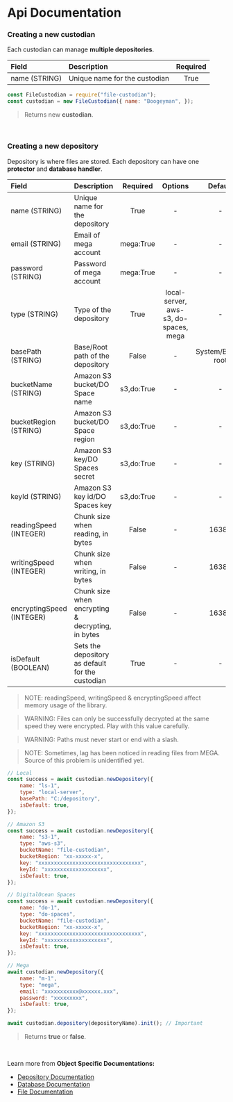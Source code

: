 # **Api Documentation**

### **Creating a new custodian**

Each custodian can manage **multiple depositories**.

| Field | Description | Required |
| :--- |    :---   |  :---:   |
| name (STRING) | Unique name for the custodian | True |

```js
const FileCustodian = require("file-custodian");
const custodian = new FileCustodian({ name: "Boogeyman", });
```
>Returns new **custodian**.

<br>

### **Creating a new depository**

Depository is where files are stored. Each depository can have one **protector** and **database handler**.

| Field | Description | Required | Options | Default |
| :--- |    :---   |  :---:   | :---: | :---: |
| name (STRING) | Unique name for the depository | True | - | - |
| email (STRING) | Email of mega account | mega:True | - | - |
| password (STRING) | Password of mega account | mega:True | - | - |
| type (STRING) | Type of the depository  | True | local-server, aws-s3, do-spaces, mega | - |
| basePath (STRING) | Base/Root path of the depository | False | - | System/Bucket root |
| bucketName (STRING) | Amazon S3 bucket/DO Space name | s3,do:True | - | - |
| bucketRegion (STRING) | Amazon S3 bucket/DO Space region | s3,do:True | - | - |
| key (STRING) | Amazon S3 key/DO Spaces secret | s3,do:True | - | - |
| keyId (STRING) | Amazon S3 key id/DO Spaces key | s3,do:True | - | - |
| readingSpeed (INTEGER) | Chunk size when reading, in bytes | False | - | 16384 |
| writingSpeed (INTEGER) | Chunk size when writing, in bytes | False | - | 16384 |
| encryptingSpeed (INTEGER) | Chunk size when encrypting & decrypting, in bytes | False | - | 16384 |
| isDefault (BOOLEAN) | Sets the depository as default for the custodian | True | - | - |

> NOTE: readingSpeed, writingSpeed & encryptingSpeed affect memory usage of the library.

> WARNING: Files can only be successfully decrypted at the same speed they were encrypted. Play with this value carefully.

> WARNING: Paths must never start or end with a slash.

> NOTE: Sometimes, lag has been noticed in reading files from MEGA. Source of this problem is unidentified yet.

```js
// Local
const success = await custodian.newDepository({
    name: "ls-1",
    type: "local-server",
    basePath: "C:/depository",
    isDefault: true,
});

// Amazon S3
const success = await custodian.newDepository({
    name: "s3-1",
    type: "aws-s3",
    bucketName: "file-custodian",
    bucketRegion: "xx-xxxxx-x",
    key: "xxxxxxxxxxxxxxxxxxxxxxxxxxxxxxxxx",
    keyId: "xxxxxxxxxxxxxxxxxxxx",
    isDefault: true,
});

// DigitalOcean Spaces
const success = await custodian.newDepository({
    name: "do-1",
    type: "do-spaces",
    bucketName: "file-custodian",
    bucketRegion: "xx-xxxxx-x",
    key: "xxxxxxxxxxxxxxxxxxxxxxxxxxxxxxxxx",
    keyId: "xxxxxxxxxxxxxxxxxxxx",
    isDefault: true,
});

// Mega
await custodian.newDepository({
    name: "m-1",
    type: "mega",
    email: "xxxxxxxxxxx@xxxxxx.xxx",
    password: "xxxxxxxxx",
    isDefault: true,
});

await custodian.depository(depositoryName).init(); // Important
```
>Returns **true** or **false**.

<br>

Learn more from **Object Specific Documentations:**

- [Depository Documentation](https://github.com/amirparvez/file-custodian/tree/main/docs/depository.md)
- [Database Documentation](https://github.com/amirparvez/file-custodian/tree/main/docs/database.md)
- [File Documentation](https://github.com/amirparvez/file-custodian/tree/main/docs/file.md)
